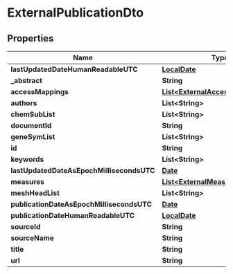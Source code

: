 
# ExternalPublicationDto

## Properties
Name | Type | Description | Notes
------------ | ------------- | ------------- | -------------
**lastUpdatedDateHumanReadableUTC** | [**LocalDate**](LocalDate.md) |  |  [optional]
**_abstract** | **String** |  |  [optional]
**accessMappings** | [**List&lt;ExternalAccessMappingDto&gt;**](ExternalAccessMappingDto.md) |  |  [optional]
**authors** | **List&lt;String&gt;** |  |  [optional]
**chemSubList** | **List&lt;String&gt;** |  |  [optional]
**documentId** | **String** |  |  [optional]
**geneSymList** | **List&lt;String&gt;** |  |  [optional]
**id** | **String** |  |  [optional]
**keywords** | **List&lt;String&gt;** |  |  [optional]
**lastUpdatedDateAsEpochMillisecondsUTC** | [**Date**](Date.md) |  |  [optional]
**measures** | [**List&lt;ExternalMeasureDto&gt;**](ExternalMeasureDto.md) |  |  [optional]
**meshHeadList** | **List&lt;String&gt;** |  |  [optional]
**publicationDateAsEpochMillisecondsUTC** | [**Date**](Date.md) |  |  [optional]
**publicationDateHumanReadableUTC** | [**LocalDate**](LocalDate.md) |  |  [optional]
**sourceId** | **String** |  |  [optional]
**sourceName** | **String** |  |  [optional]
**title** | **String** |  |  [optional]
**url** | **String** |  |  [optional]



